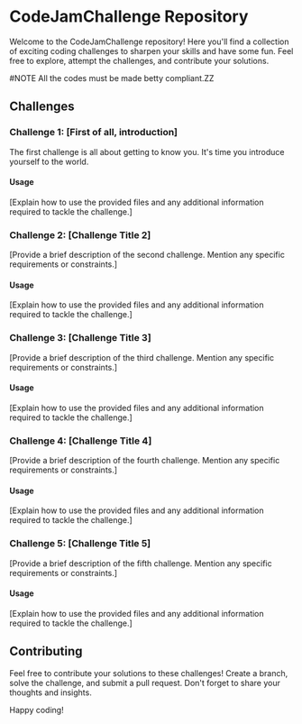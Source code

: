 # CodeJamChallenge Repository

Welcome to the CodeJamChallenge repository! Here you'll find a collection of exciting coding challenges to sharpen your skills and have some fun. Feel free to explore, attempt the challenges, and contribute your solutions.

#NOTE
All the codes must be made betty compliant.ZZ
## Challenges

### Challenge 1: [First of all, introduction]

The first challenge is all about getting to know you. It's time you introduce yourself to the world.


#### Usage

[Explain how to use the provided files and any additional information required to tackle the challenge.]

### Challenge 2: [Challenge Title 2]

[Provide a brief description of the second challenge. Mention any specific requirements or constraints.]

#### Usage

[Explain how to use the provided files and any additional information required to tackle the challenge.]

### Challenge 3: [Challenge Title 3]

[Provide a brief description of the third challenge. Mention any specific requirements or constraints.]

#### Usage

[Explain how to use the provided files and any additional information required to tackle the challenge.]

### Challenge 4: [Challenge Title 4]

[Provide a brief description of the fourth challenge. Mention any specific requirements or constraints.]

#### Usage

[Explain how to use the provided files and any additional information required to tackle the challenge.]

### Challenge 5: [Challenge Title 5]

[Provide a brief description of the fifth challenge. Mention any specific requirements or constraints.]

#### Usage

[Explain how to use the provided files and any additional information required to tackle the challenge.]

## Contributing

Feel free to contribute your solutions to these challenges! Create a branch, solve the challenge, and submit a pull request. Don't forget to share your thoughts and insights.

Happy coding!

